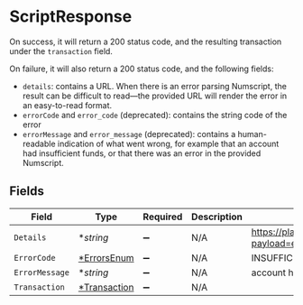 # ScriptResponse

On success, it will return a 200 status code, and the resulting transaction under the `transaction` field.

On failure, it will also return a 200 status code, and the following fields:
  - `details`: contains a URL. When there is an error parsing Numscript, the result can be difficult to read—the provided URL will render the error in an easy-to-read format.
  - `errorCode` and `error_code` (deprecated): contains the string code of the error
  - `errorMessage` and `error_message` (deprecated): contains a human-readable indication of what went wrong, for example that an account had insufficient funds, or that there was an error in the provided Numscript.



## Fields

| Field                                                                                        | Type                                                                                         | Required                                                                                     | Description                                                                                  | Example                                                                                      |
| -------------------------------------------------------------------------------------------- | -------------------------------------------------------------------------------------------- | -------------------------------------------------------------------------------------------- | -------------------------------------------------------------------------------------------- | -------------------------------------------------------------------------------------------- |
| `Details`                                                                                    | **string*                                                                                    | :heavy_minus_sign:                                                                           | N/A                                                                                          | https://play.numscript.org/?payload=eyJlcnJvciI6ImFjY291bnQgaGFkIGluc3VmZmljaWVudCBmdW5kcyJ9 |
| `ErrorCode`                                                                                  | [*ErrorsEnum](../../models/shared/errorsenum.md)                                             | :heavy_minus_sign:                                                                           | N/A                                                                                          | INSUFFICIENT_FUND                                                                            |
| `ErrorMessage`                                                                               | **string*                                                                                    | :heavy_minus_sign:                                                                           | N/A                                                                                          | account had insufficient funds                                                               |
| `Transaction`                                                                                | [*Transaction](../../models/shared/transaction.md)                                           | :heavy_minus_sign:                                                                           | N/A                                                                                          |                                                                                              |